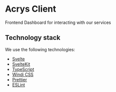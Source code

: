 # Acrys Client

Frontend Dashboard for interacting with our services

## Technology stack

We use the following technologies:
- [Svelte](https://svelte.dev)
- [SvelteKit](https://kit.svelte.dev)
- [TypeScript](https://www.typescriptlang.org/)
- [Windi CSS](https://windicss.org/)
- [Prettier](https://prettier.io/)
- [ESLint](https://eslint.org/)
